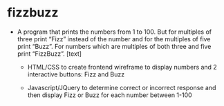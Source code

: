 # fizzbuzz
- A program that prints the numbers from 1 to 100. But for multiples of three print “Fizz” instead of the number and for the multiples of five print “Buzz”. For numbers which are multiples of both three and five print “FizzBuzz”. [text]

  * HTML/CSS to create frontend wireframe to display numbers and 2 interactive buttons: Fizz and Buzz

  * Javascript/JQuery to determine correct or incorrect response and then display Fizz or Buzz for each number between 1-100
